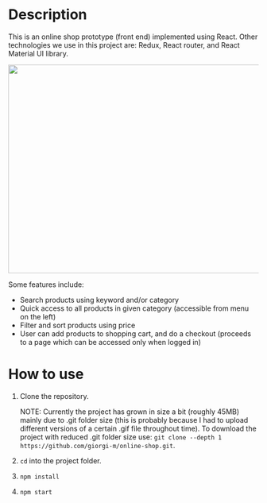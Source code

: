# Description

This is an online shop prototype (front end) implemented using React. Other technologies we use in this project are:
Redux, React router, and React Material UI library.

<img src="https://raw.githubusercontent.com/giorgi-m/online-shop/master/src/Images/screenshot.PNG" width="820" height="420">
 

Some features include:
- Search products using keyword and/or category
- Quick access to all products in given category (accessible from menu on the left)
- Filter and sort products using price
- User can add products to shopping cart, and do a checkout (proceeds to a page which can be accessed only when logged in)


# How to use

1. Clone the repository.

    NOTE: Currently the project has grown in size a bit (roughly 45MB) mainly due to .git folder size (this is probably because I had to upload different versions of a certain .gif file throughout time). To download the project with reduced .git folder size use: ```git clone --depth 1 https://github.com/giorgi-m/online-shop.git```.  

2. ```cd``` into the project folder.
3. ```npm install```
4. ```npm start```

 

